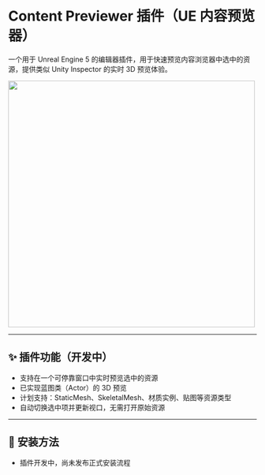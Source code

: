 # Content Previewer 插件（UE 内容预览器）

一个用于 Unreal Engine 5 的编辑器插件，用于快速预览内容浏览器中选中的资源，提供类似 Unity Inspector 的实时 3D 预览体验。

<img src="https://github.com/user-attachments/assets/87119299-3f05-4a8b-91e7-9546cdaf8f16" width="500px" />

---

## ✨ 插件功能（开发中）

- 支持在一个可停靠窗口中实时预览选中的资源
- 已实现蓝图类（Actor）的 3D 预览
- 计划支持：StaticMesh、SkeletalMesh、材质实例、贴图等资源类型
- 自动切换选中项并更新视口，无需打开原始资源

---

## 🚧 安装方法

- 插件开发中，尚未发布正式安装流程
